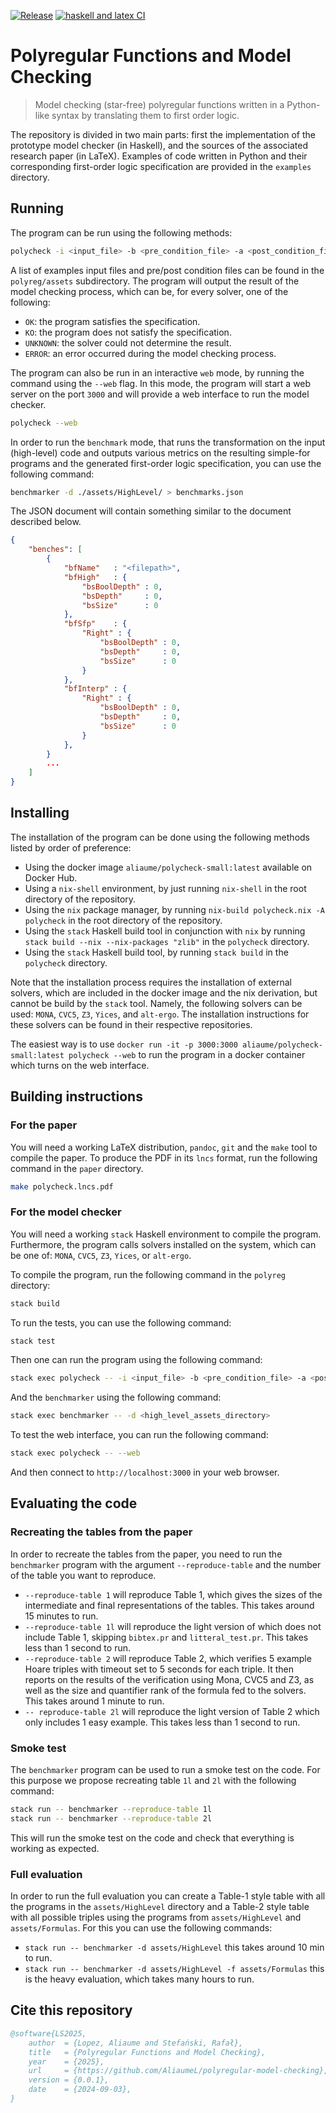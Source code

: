 [![Release](https://github.com/AliaumeL/polyregular-model-checking/actions/workflows/release.yml/badge.svg)](https://github.com/AliaumeL/polyregular-model-checking/actions/workflows/release.yml)
[![haskell and latex CI](https://github.com/AliaumeL/polyregular-model-checking/actions/workflows/haskell.yml/badge.svg)](https://github.com/AliaumeL/polyregular-model-checking/actions/workflows/haskell.yml)

# Polyregular Functions and Model Checking

> Model checking (star-free) polyregular functions written in a Python-like
  syntax by translating them to first order logic.

The repository is divided in two main parts: first the implementation of the
prototype model checker (in Haskell), and the sources of the associated
research paper (in LaTeX). Examples of code written in Python and their
corresponding first-order logic specification are provided in the `examples`
directory.

## Running

The program can be run using the following methods:

```bash
polycheck -i <input_file> -b <pre_condition_file> -a <post_condition_file>
```

A list of examples input files and pre/post condition files can be found in the
`polyreg/assets` subdirectory. The program will output the result of the model
checking process, which can be, for every solver, one of the following:

- `OK`: the program satisfies the specification.
- `KO`: the program does not satisfy the specification.
- `UNKNOWN`: the solver could not determine the result.
- `ERROR`: an error occurred during the model checking process.

The program can also be run in an interactive `web` mode, by running the command
using the `--web` flag. In this mode, the program will start a web server on
the port `3000` and will provide a web interface to run the model checker.

```bash
polycheck --web
```

In order to run the `benchmark` mode, that runs the transformation
on the input (high-level) code and outputs various metrics on the
resulting simple-for programs and the generated first-order logic
specification, you can use the following command:

```bash
benchmarker -d ./assets/HighLevel/ > benchmarks.json
```

The JSON document will contain something similar to the document described below.

```json
{
    "benches": [
        {
            "bfName"   : "<filepath>",
            "bfHigh"   : {
                "bsBoolDepth" : 0,
                "bsDepth"     : 0,
                "bsSize"      : 0 
            },
            "bfSfp"    : {
                "Right" : {
                    "bsBoolDepth" : 0,
                    "bsDepth"     : 0,
                    "bsSize"      : 0
                }
            },
            "bfInterp" : {
                "Right" : {
                    "bsBoolDepth" : 0,
                    "bsDepth"     : 0,
                    "bsSize"      : 0
                }
            },
        }
        ...
    ]
}
```



## Installing

The installation of the program can be done using the following methods
listed by order of preference:

- Using the docker image `aliaume/polycheck-small:latest` available on Docker
  Hub.
- Using a `nix-shell` environment, by just running `nix-shell` in the root
  directory of the repository.
- Using the `nix` package manager, by running `nix-build polycheck.nix -A
  polycheck` in the root directory of the repository.
- Using the `stack` Haskell build tool in conjunction with `nix`
   by running `stack build --nix --nix-packages "zlib"` in the
  `polycheck` directory.
- Using the `stack` Haskell build tool, by running `stack build` in the
  `polycheck` directory.

Note that the installation process requires the installation of external
solvers, which are included in the docker image and the nix derivation, but
cannot be build by the `stack` tool. Namely, the following solvers can be used:
`MONA`, `CVC5`, `Z3`, `Yices`, and `alt-ergo`. The installation instructions
for these solvers can be found in their respective repositories. 

The easiest way is to use `docker run -it -p 3000:3000
aliaume/polycheck-small:latest polycheck --web` to run the program in
a docker container which turns on the web interface.

## Building instructions

### For the paper

You will need a working LaTeX distribution, `pandoc`, `git` and the `make` tool
to compile the paper. To produce the PDF in its `lncs` format, run the
following command in the `paper` directory.

```bash
make polycheck.lncs.pdf
```

### For the model checker

You will need a working `stack` Haskell environment to compile the program.
Furthermore, the program calls solvers installed on the system, which can be
one of: `MONA`, `CVC5`, `Z3`, `Yices`, or `alt-ergo`. 

To compile the program, run the following command in the `polyreg` directory:

```bash
stack build
```

To run the tests, you can use the following command:

```bash
stack test
```

Then one can run the program using the following command:

```bash
stack exec polycheck -- -i <input_file> -b <pre_condition_file> -a <post_condition_file>
```

And the `benchmarker` using the following command:

```bash
stack exec benchmarker -- -d <high_level_assets_directory>
```

To test the web interface, you can run the following command:

```bash
stack exec polycheck -- --web
```

And then connect to `http://localhost:3000` in your web browser.

## Evaluating the code

### Recreating the tables from the paper

In order to recreate the tables from the paper, you need to run the `benchmarker` program
with the argument `--reproduce-table` and the number of the table you want to reproduce.

- `--reproduce-table 1` will reproduce Table 1, which gives the sizes of the intermediate
  and final representations of the tables. This takes around 15 minutes to run.
- `--reproduce-table 1l` will reproduce the light version of which does not include Table 1,
  skipping `bibtex.pr` and `litteral_test.pr`. This takes less than 1 second to run.
- `--reproduce-table 2` will reproduce Table 2, which verifies 5 example Hoare triples
  with timeout set to 5 seconds for each triple. It then reports on the results of the verification
  using Mona, CVC5 and Z3, as well as the size and quantifier rank of the formula fed to the solvers.
  This takes around 1 minute to run.
- `-- reproduce-table 2l` will reproduce the light version of Table 2 which only includes 1 easy example.
  This takes less than 1 second to run.

### Smoke test

The `benchmarker` program can be used to run a smoke test on the code. For this purpose we propose 
recreating table `1l` and `2l` with the following command:

```bash
stack run -- benchmarker --reproduce-table 1l
stack run -- benchmarker --reproduce-table 2l
```

This will run the smoke test on the code and check that everything is working as expected.

### Full evaluation

In order to run the full evaluation you can create a Table-1 style table with all the programs in
the `assets/HighLevel` directory and a Table-2 style table with all possible triples using the programs from `assets/HighLevel` and `assets/Formulas`. For this you can use the following commands:

- `stack run -- benchmarker -d assets/HighLevel` this takes around 10 min to run.
- `stack run -- benchmarker -d assets/HighLevel -f assets/Formulas` this is the heavy evaluation, which takes many hours to run.

## Cite this repository

```bibtex
@software{LS2025,
    author  = {Lopez, Aliaume and Stefański, Rafał},
    title   = {Polyregular Functions and Model Checking},
    year    = {2025},
    url     = {https://github.com/AliaumeL/polyregular-model-checking},
    version = {0.0.1},
    date    = {2024-09-03},
}
```
